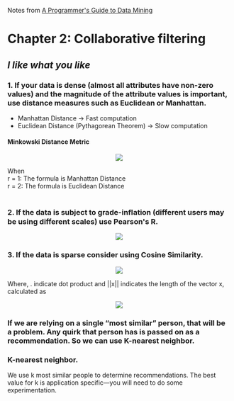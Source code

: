 Notes from [A Programmer's Guide to Data Mining](http://guidetodatamining.com/)

# Chapter 2: Collaborative filtering
## _I like what you like_

### 1. If your data is dense (almost all attributes have non-zero values) and the magnitude of the attribute values is important, use distance measures such as Euclidean or Manhattan.
- Manhattan Distance -> Fast computation
- Euclidean Distance (Pythagorean Theorem) -> Slow computation
#### Minkowski Distance Metric
  <p align="center">
    <img src="https://latex.codecogs.com/svg.latex?d%28x%2Cy%29%20%3D%20%28%5Cdisplaystyle%5Csum%5Climits_%7Bk%3D1%7D%5En%20%7Cx_%7Bk%7D-y_%7Bk%7D%7C%5E%7Br%7D%29%5E%7B1/r%7D">
  </p>
  <dt>When</dt>
  <dt>r = 1: The formula is Manhattan Distance</dt>
  <dt>r = 2: The formula is Euclidean Distance</dt> 
<br />

### 2. If the data is subject to grade-inﬂation (different users may be using different scales) use Pearson's R.
  <p align="center">
    <img src="https://latex.codecogs.com/svg.latex?r%20%3D%20%5Cfrac%7B%5Cdisplaystyle%5Csum%5Climits_%7Bk%3D1%7D%5En%20%28x_%7Bi%7D-%5Cbar%7Bx%7D%29%28y_%7Bi%7D-%5Cbar%7By%7D%29%7D%7B%5Csqrt%7B%5Csum%5Climits_%7Bk%3D1%7D%5En%28x_%7Bi%7D-%5Cbar%7Bx%7D%29%5E2%7D%5Csqrt%7B%5Csum%5Climits_%7Bk%3D1%7D%5En%28y_%7Bi%7D-%5Cbar%7By%7D%29%5E2%7D%7D">
  </p>

### 3. If the data is sparse consider using Cosine Similarity.
  <p align="center">
    <img src="https://latex.codecogs.com/svg.latex?cos%28x%2Cy%29%20%3D%20%5Cfrac%7Bx.y%7D%7B%5Cleft%20%5C%7C%20x%20%5Cright%20%5C%7C%5Ctimes%20%5Cleft%20%5C%7C%20y%20%5Cright%20%5C%7C%7D">
  </p>
  Where, . indicate dot product and ||x|| indicates the length of the vector x, calculated as
  <p align="center">
    <img src="https://latex.codecogs.com/svg.latex?%5Cleft%20%5C%7C%20x%20%5Cright%20%5C%7C%20%3D%20%5Csqrt%7B%5Csum_%7Bi%3D1%7D%5E%7Bn%7Dx_%7Bi%7D%5E2%7D">
  </p>

### If we are relying on a single “most similar” person, that will be a problem. Any quirk that person has is passed on as a recommendation. So we can use K-nearest neighbor.

### K-nearest neighbor.
We use k most similar people to determine recommendations. The best value for k is application specific—you will need to do some experimentation.
